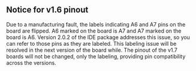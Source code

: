 ## Notice for v1.6 pinout
Due to a manufacturing fault, the labels indicating A6 and A7 pins on the board are flipped. 
A6 marked on the board is A7 and A7 marked on the board is A6. Version 2.0.2 of the IDE package 
addresses this issue, so you can refer to those pins as they are labeled. This labeling issue 
will be resolved in the next version of the board while. The pinout of the v1.7 boards will not 
be changed, only the labeling, providing pin compatibility across the versions.
